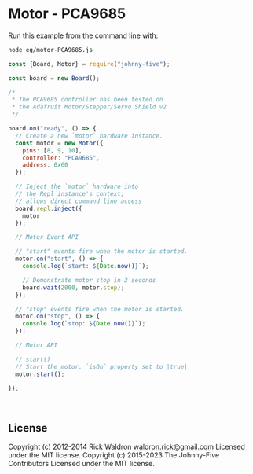 <!--remove-start-->

# Motor - PCA9685

<!--remove-end-->








Run this example from the command line with:
```bash
node eg/motor-PCA9685.js
```


```javascript
const {Board, Motor} = require("johnny-five");

const board = new Board();

/*
 * The PCA9685 controller has been tested on
 * the Adafruit Motor/Stepper/Servo Shield v2
 */

board.on("ready", () => {
  // Create a new `motor` hardware instance.
  const motor = new Motor({
    pins: [8, 9, 10],
    controller: "PCA9685",
    address: 0x60
  });

  // Inject the `motor` hardware into
  // the Repl instance's context;
  // allows direct command line access
  board.repl.inject({
    motor
  });

  // Motor Event API

  // "start" events fire when the motor is started.
  motor.on("start", () => {
    console.log(`start: ${Date.now()}`);

    // Demonstrate motor stop in 2 seconds
    board.wait(2000, motor.stop);
  });

  // "stop" events fire when the motor is started.
  motor.on("stop", () => {
    console.log(`stop: ${Date.now()}`);
  });

  // Motor API

  // start()
  // Start the motor. `isOn` property set to |true|
  motor.start();

});

```








&nbsp;

<!--remove-start-->

## License
Copyright (c) 2012-2014 Rick Waldron <waldron.rick@gmail.com>
Licensed under the MIT license.
Copyright (c) 2015-2023 The Johnny-Five Contributors
Licensed under the MIT license.

<!--remove-end-->
